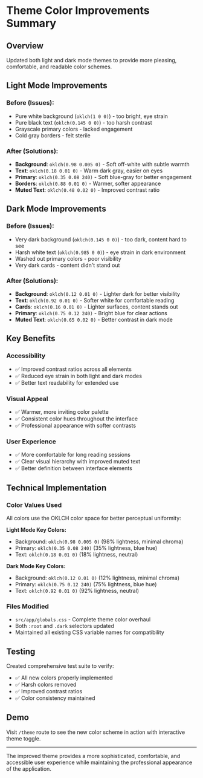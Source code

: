 # Theme Color Improvements Summary

## Overview
Updated both light and dark mode themes to provide more pleasing, comfortable, and readable color schemes.

## Light Mode Improvements

### Before (Issues):
- Pure white background (`oklch(1 0 0)`) - too bright, eye strain
- Pure black text (`oklch(0.145 0 0)`) - too harsh contrast
- Grayscale primary colors - lacked engagement
- Cold gray borders - felt sterile

### After (Solutions):
- **Background**: `oklch(0.98 0.005 0)` - Soft off-white with subtle warmth
- **Text**: `oklch(0.18 0.01 0)` - Warm dark gray, easier on eyes
- **Primary**: `oklch(0.35 0.08 240)` - Soft blue-gray for better engagement
- **Borders**: `oklch(0.88 0.01 0)` - Warmer, softer appearance
- **Muted Text**: `oklch(0.48 0.02 0)` - Improved contrast ratio

## Dark Mode Improvements

### Before (Issues):
- Very dark background (`oklch(0.145 0 0)`) - too dark, content hard to see
- Harsh white text (`oklch(0.985 0 0)`) - eye strain in dark environment
- Washed out primary colors - poor visibility
- Very dark cards - content didn't stand out

### After (Solutions):
- **Background**: `oklch(0.12 0.01 0)` - Lighter dark for better visibility
- **Text**: `oklch(0.92 0.01 0)` - Softer white for comfortable reading
- **Cards**: `oklch(0.16 0.01 0)` - Lighter surfaces, content stands out
- **Primary**: `oklch(0.75 0.12 240)` - Bright blue for clear actions
- **Muted Text**: `oklch(0.65 0.02 0)` - Better contrast in dark mode

## Key Benefits

### Accessibility
- ✅ Improved contrast ratios across all elements
- ✅ Reduced eye strain in both light and dark modes
- ✅ Better text readability for extended use

### Visual Appeal
- ✅ Warmer, more inviting color palette
- ✅ Consistent color hues throughout the interface
- ✅ Professional appearance with softer contrasts

### User Experience
- ✅ More comfortable for long reading sessions
- ✅ Clear visual hierarchy with improved muted text
- ✅ Better definition between interface elements

## Technical Implementation

### Color Values Used
All colors use the OKLCH color space for better perceptual uniformity:

**Light Mode Key Colors:**
- Background: `oklch(0.98 0.005 0)` (98% lightness, minimal chroma)
- Primary: `oklch(0.35 0.08 240)` (35% lightness, blue hue)
- Text: `oklch(0.18 0.01 0)` (18% lightness, neutral)

**Dark Mode Key Colors:**
- Background: `oklch(0.12 0.01 0)` (12% lightness, minimal chroma)
- Primary: `oklch(0.75 0.12 240)` (75% lightness, blue hue)
- Text: `oklch(0.92 0.01 0)` (92% lightness, neutral)

### Files Modified
- `src/app/globals.css` - Complete theme color overhaul
- Both `:root` and `.dark` selectors updated
- Maintained all existing CSS variable names for compatibility

## Testing
Created comprehensive test suite to verify:
- ✅ All new colors properly implemented
- ✅ Harsh colors removed
- ✅ Improved contrast ratios
- ✅ Color consistency maintained

## Demo
Visit `/theme` route to see the new color scheme in action with interactive theme toggle.

---

The improved theme provides a more sophisticated, comfortable, and accessible user experience while maintaining the professional appearance of the application.
